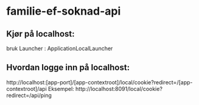 # familie-ef-soknad-api

## Kjør på localhost: 
bruk Launcher : ApplicationLocalLauncher

## Hvordan logge inn på localhost:
http://localhost:[app-port]/[app-contextroot]/local/cookie?redirect=/[app-contextroot]/api
Eksempel: 
http://localhost:8091/local/cookie?redirect=/api/ping


